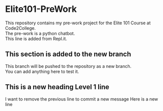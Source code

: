 # Elite101-PreWork
This repository contains my pre-work project for the Elite 101 Course at Code2College.<br/>
The pre-work is a python chatbot.<br/>
This line is added from Repl.it.<br/>

## This section is added to the new branch
This branch will be pushed to the repository as a new branch.<br/>
You can add anything here to test it.

## This is a new heading Level 1 line

I want to remove the previous line to commit a new message
Here is a new line